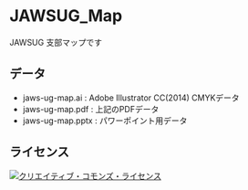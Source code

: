 # JAWSUG_Map
JAWSUG 支部マップです

## データ

* jaws-ug-map.ai : Adobe Illustrator CC(2014) CMYKデータ
* jaws-ug-map.pdf : 上記のPDFデータ
* jaws-ug-map.pptx : パワーポイント用データ

## ライセンス
<a rel="license" href="http://creativecommons.org/licenses/by-nc/4.0/"><img alt="クリエイティブ・コモンズ・ライセンス" style="border-width:0" src="https://i.creativecommons.org/l/by-nc/4.0/88x31.png" /></a>
